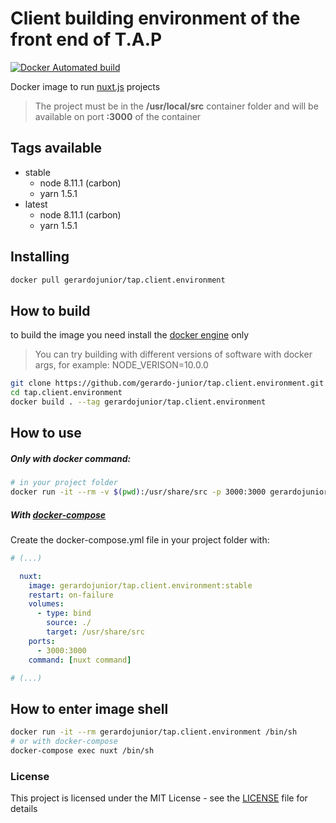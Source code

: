 # Client building environment of the front end of T.A.P 

[![Docker Automated build](https://img.shields.io/docker/automated/jrottenberg/ffmpeg.svg)](https://hub.docker.com/r/gerardojunior/tap.client.environment)

Docker image to run [nuxt.js](nuxtjs.org) projects

> The project must be in the **/usr/local/src** container folder and will be available on port **:3000** of the container

## Tags available

- stable
  - node 8.11.1 (carbon)
  - yarn 1.5.1
- latest
  - node 8.11.1 (carbon)
  - yarn 1.5.1

## Installing

```bash
docker pull gerardojunior/tap.client.environment
```
## How to build

to build the image you need install the [docker engine](https://www.docker.com/) only

> You can try building with different versions of software with docker args, for example: NODE_VERISON=10.0.0

```bash
git clone https://github.com/gerardo-junior/tap.client.environment.git
cd tap.client.environment
docker build . --tag gerardojunior/tap.client.environment
```

## How to use

##### Only with docker command:

```bash
# in your project folder
docker run -it --rm -v $(pwd):/usr/share/src -p 3000:3000 gerardojunior/tap.client.environment:stable [nuxt command or sh command]
```
##### With [docker-compose](https://docs.docker.com/compose/)

Create the docker-compose.yml file  in your project folder with:

```yml
# (...)

  nuxt:
    image: gerardojunior/tap.client.environment:stable
    restart: on-failure
    volumes:
      - type: bind
        source: ./
        target: /usr/share/src
    ports:
      - 3000:3000
    command: [nuxt command]

# (...)
```

## How to enter image shell
 
```bash
docker run -it --rm gerardojunior/tap.client.environment /bin/sh
# or with docker-compose
docker-compose exec nuxt /bin/sh
```

### License  
This project is licensed under the MIT License - see the [LICENSE](LICENSE) file for details
